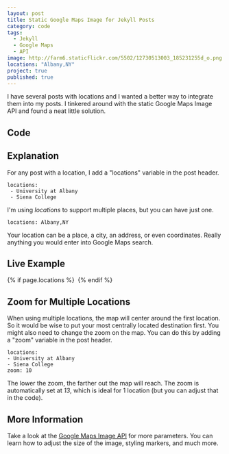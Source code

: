 ```yaml
---
layout: post
title: Static Google Maps Image for Jekyll Posts
category: code
tags: 
  - Jekyll
  - Google Maps
  - API
image: http://farm6.staticflickr.com/5502/12730513003_185231255d_o.png
locations: "Albany,NY"
project: true
published: true
---
```


I have several posts with locations and I wanted a better way to integrate them into my posts. I tinkered around with the static Google Maps Image API and found a neat little solution.

## Code

<script src="https://gist.github.com/katydecorah/6487522.js">&nbsp;</script>

## Explanation

For any post with a location, I add a "locations" variable in the post header.

    locations:
     - University at Albany
     - Siena College

I'm using *locations* to support multiple places, but you can have just one.

    locations: Albany,NY

Your location can be a place, a city, an address, or even coordinates. Really anything you would enter into Google Maps search.

## Live Example

{% if page.locations %}
<img src="http://maps.googleapis.com/maps/api/staticmap?{% for location in page.locations %}{% if forloop.first %}center={{location}}&amp;markers=color:blue%7C{{location}}{% else %}&amp;markers=color:blue%7C{{location}}{% endif %}{% endfor %}&amp;zoom={% if page.zoom %}{{page.zoom}}{% else %}13{% endif %}&amp;size=300x200&amp;scale=2&amp;sensor=false&amp;visual_refresh=true" alt="">
{% endif %}

## Zoom for Multiple Locations

When using multiple locations, the map will center around the first location. So it would be wise to put your most centrally located destination first. You might also need to change the zoom on the map. You can do this by adding a "zoom" variable in the post header.

	locations:
    - University at Albany
    - Siena College
	zoom: 10

The lower the zoom, the farther out the map will reach. The zoom is automatically set at *13*, which is ideal for 1 location (but you can adjust that in the code).

## More Information

Take a look at the [Google Maps Image API](https://developers.google.com/maps/documentation/staticmaps/) for more parameters. You can learn how to adjust the size of the image, styling markers, and much more.